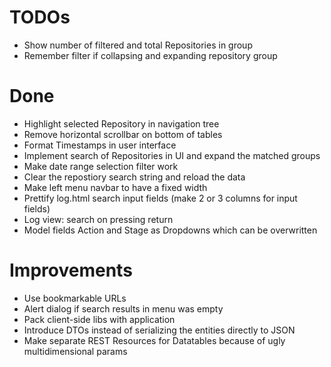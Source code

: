 TODOs
=====
* Show number of filtered and total Repositories in group
* Remember filter if collapsing and expanding repository group

Done
====
* Highlight selected Repository in navigation tree
* Remove horizontal scrollbar on bottom of tables
* Format Timestamps in user interface
* Implement search of Repositories in UI and expand the matched groups
* Make date range selection filter work
* Clear the repostiory search string and reload the data
* Make left menu navbar to have a fixed width
* Prettify log.html search input fields (make 2 or 3 columns for input fields)
* Log view: search on pressing return
* Model fields Action and Stage as Dropdowns which can be overwritten

Improvements
============
* Use bookmarkable URLs
* Alert dialog if search results in menu was empty
* Pack client-side libs with application
* Introduce DTOs instead of serializing the entities directly to JSON
* Make separate REST Resources for Datatables because of ugly multidimensional params
